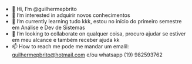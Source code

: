 - 👋 Hi, I’m @guilhermepbrito
- 👀 I’m interested in  adquirir novos conhecimentos
- 🌱 I’m currently learning  tudo kkk, estou no início do primeiro semestre em Análise e Dev de Sistemas
- 💞️ I’m looking to collaborate on qualquer coisa, procuro ajudar se estiver em meu alcance e também receber ajuda kk
- 📫 How to reach me  pode me mandar um emalil: guilhermepbrito@hotmail.com e/ou whatsapp (19) 982593762

<!---
guilhermepbrito/guilhermepbrito is a ✨ special ✨ repository because its `README.md` (this file) appears on your GitHub profile.
You can click the Preview link to take a look at your changes.
--->
